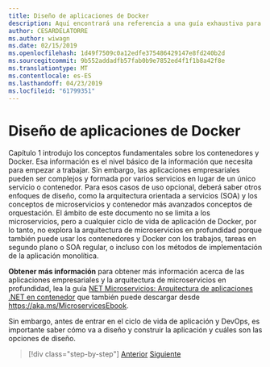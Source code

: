 ```yaml
---
title: Diseño de aplicaciones de Docker
description: Aquí encontrará una referencia a una guía exhaustiva para la arquitectura de microservicios, ya que es un tema que no se detallan en esta guía.
author: CESARDELATORRE
ms.author: wiwagn
ms.date: 02/15/2019
ms.openlocfilehash: 1d49f7509c0a12edfe375486429147e8fd240b2d
ms.sourcegitcommit: 9b552addadfb57fab0b9e7852ed4f1f1b8a42f8e
ms.translationtype: MT
ms.contentlocale: es-ES
ms.lasthandoff: 04/23/2019
ms.locfileid: "61799351"
---
```

# <a name="design-docker-applications"></a>Diseño de aplicaciones de Docker

Capítulo 1 introdujo los conceptos fundamentales sobre los contenedores y Docker. Esa información es el nivel básico de la información que necesita para empezar a trabajar. Sin embargo, las aplicaciones empresariales pueden ser complejos y formada por varios servicios en lugar de un único servicio o contenedor. Para esos casos de uso opcional, deberá saber otros enfoques de diseño, como la arquitectura orientada a servicios (SOA) y los conceptos de microservicios y contenedor más avanzados conceptos de orquestación. El ámbito de este documento no se limita a los microservicios, pero a cualquier ciclo de vida de aplicación de Docker, por lo tanto, no explora la arquitectura de microservicios en profundidad porque también puede usar los contenedores y Docker con los trabajos, tareas en segundo plano o SOA regular, o incluso con los métodos de implementación de la aplicación monolítica.

**Obtener más información** para obtener más información acerca de las aplicaciones empresariales y la arquitectura de microservicios en profundidad, lea la guía [NET Microservicios: Arquitectura de aplicaciones .NET en contenedor](../../microservices-architecture/index.md) que también puede descargar desde <https://aka.ms/MicroservicesEbook>.

Sin embargo, antes de entrar en el ciclo de vida de aplicación y DevOps, es importante saber cómo va a diseño y construir la aplicación y cuáles son las opciones de diseño.

>[!div class="step-by-step"]
>[Anterior](index.md)
>[Siguiente](common-container-design-principles.md)